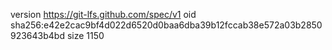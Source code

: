 version https://git-lfs.github.com/spec/v1
oid sha256:e42e2cac9bf4d022d6520d0baa6dba39b12fccab38e572a03b2850923643b4bd
size 1150
